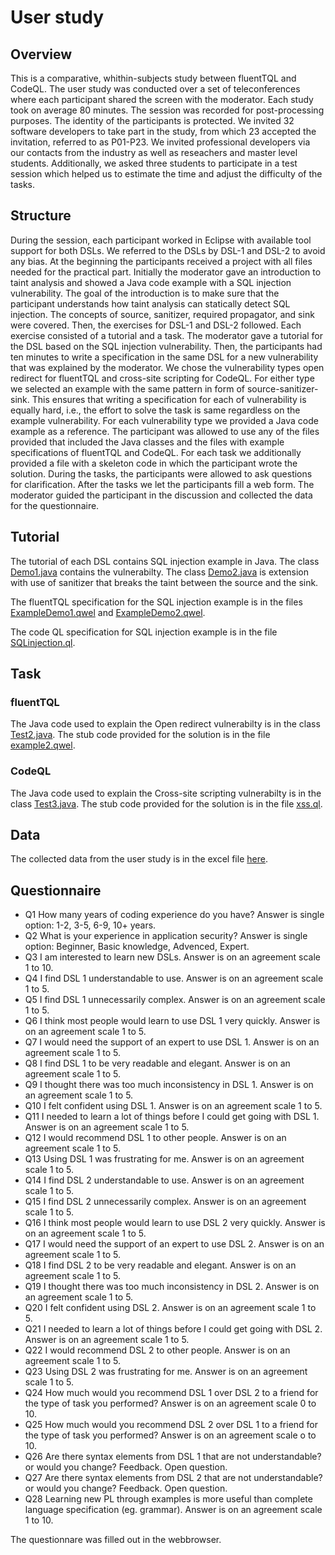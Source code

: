 
# User study

## Overview

This is a comparative, whithin-subjects study between fluentTQL and CodeQL.
The user study was conducted over a set of teleconferences where each participant shared the screen with the moderator. Each study took on average 80 minutes. The session was recorded for post-processing purposes. The identity of the participants is protected. We invited 32 software developers to take part in the study, from which 23 accepted the invitation, referred to as P01-P23. We invited professional developers via our contacts from the industry as well as reseachers and master level students. Additionally, we asked three students to participate in a test session which helped us to estimate the time and adjust the difficulty of the tasks.

## Structure

During the session, each participant worked in Eclipse with available tool support for both DSLs. We referred to the DSLs by DSL-1 and DSL-2 to avoid any bias. At the beginning the participants received a project with all files needed for the practical part. Initially the moderator gave an introduction to taint analysis and showed a Java code example with a SQL injection
vulnerability. The goal of the introduction is to make sure that the participant understands how taint analysis can statically detect SQL injection. The concepts of source, sanitizer, required propagator, and sink were covered. Then, the exercises for DSL-1 and DSL-2 followed. Each exercise consisted of a tutorial and a task. The moderator gave a tutorial for the DSL based on the SQL injection vulnerability. Then, the participants had ten minutes to write a specification in the same DSL for a new vulnerability that was explained by the moderator. We chose the vulnerability types open redirect for fluentTQL and cross-site scripting for CodeQL.
For either type we selected an example with the same pattern in form of source-sanitizer-sink. This ensures that writing a specification for each of vulnerability is equally hard, i.e., the effort to solve the task is same regardless on the example vulnerability.
For each vulnerability type we provided a Java code example as a reference. The participant was allowed to use any of the files provided that included the Java classes and the files with example specifications of fluentTQL and CodeQL. For each task we additionally provided a file with a skeleton code in which the participant wrote the solution. During the tasks, the participants were
allowed to ask questions for clarification. After the tasks we let the participants fill a web form. The moderator guided the participant in the discussion and collected the data for the questionnaire.

## Tutorial

The tutorial of each DSL contains SQL injection example in Java. The class <a href="https://github.com/fluenttql/fluenttql.github.io/blob/master/userstudyfiles/Demo1.java">Demo1.java</a> contains the vulnerabilty. The class <a href="https://github.com/fluenttql/fluenttql.github.io/blob/master/userstudyfiles/Demo2.java">Demo2.java</a> is extension with use of sanitizer that breaks the taint between the source and the sink. 

The fluentTQL specification for the SQL injection example is in the files <a href="https://github.com/fluenttql/fluenttql.github.io/blob/master/userstudyfiles/exampleDemo1.qwel">ExampleDemo1.qwel</a> and <a href="https://github.com/fluenttql/fluenttql.github.io/blob/master/userstudyfiles/exampleDemo2.qwel">ExampleDemo2.qwel</a>. 

The code QL specification for SQL injection example is in the file <a href="https://github.com/fluenttql/fluenttql.github.io/blob/master/userstudyfiles/SQLinjection.ql">SQLinjection.ql</a>. 

## Task

### fluentTQL

The Java code used to explain the Open redirect vulnerabilty is in the class <a href="https://github.com/fluenttql/fluenttql.github.io/blob/master/userstudyfiles/Test2.java">Test2.java</a>. The stub code provided for the solution is in the file <a href="https://github.com/fluenttql/fluenttql.github.io/blob/master/userstudyfiles/example2.qwel">example2.qwel</a>.

### CodeQL

The Java code used to explain the Cross-site scripting vulnerabilty is in the class <a href="https://github.com/fluenttql/fluenttql.github.io/blob/master/userstudyfiles/Test3.java">Test3.java</a>. The stub code provided for the solution is in the file <a href="https://github.com/fluenttql/fluenttql.github.io/blob/master/userstudyfiles/xss.ql">xss.ql</a>.

## Data

The collected data from the user study is in the excel file <a href="https://github.com/fluenttql/fluenttql.github.io/blob/master/UserStudy-FluentTQL%20-ICSE.xlsx">here</a>.


## Questionnaire

* Q1 How many years of coding experience do you have? Answer is single option: 1-2, 3-5, 6-9, 10+ years.
* Q2 What is your experience in application security? Answer is single option: Beginner, Basic knowledge, Advenced, Expert.
* Q3 I am interested to learn new DSLs. Answer is on an agreement scale 1 to 10.
* Q4 I find DSL 1 understandable to use. Answer is on an agreement scale 1 to 5.
* Q5 I find DSL 1 unnecessarily complex. Answer is on an agreement scale 1 to 5.
* Q6 I think most people would learn to use DSL 1 very quickly. Answer is on an agreement scale 1 to 5.
* Q7 I would need the support of an expert to use DSL 1. Answer is on an agreement scale 1 to 5.
* Q8 I find DSL 1 to be very readable and elegant. Answer is on an agreement scale 1 to 5.
* Q9 I thought there was too much inconsistency in DSL 1. Answer is on an agreement scale 1 to 5.
* Q10 I felt confident using DSL 1. Answer is on an agreement scale 1 to 5.
* Q11 I needed to learn a lot of things before I could get going with DSL 1. Answer is on an agreement scale 1 to 5.
* Q12 I would recommend DSL 1 to other people. Answer is on an agreement scale 1 to 5.
* Q13 Using DSL 1 was frustrating for me. Answer is on an agreement scale 1 to 5.
* Q14 I find DSL 2 understandable to use. Answer is on an agreement scale 1 to 5.
* Q15 I find DSL 2 unnecessarily complex. Answer is on an agreement scale 1 to 5.
* Q16 I think most people would learn to use DSL 2 very quickly. Answer is on an agreement scale 1 to 5.
* Q17 I would need the support of an expert to use DSL 2. Answer is on an agreement scale 1 to 5.
* Q18 I find DSL 2 to be very readable and elegant. Answer is on an agreement scale 1 to 5.
* Q19 I thought there was too much inconsistency in DSL 2. Answer is on an agreement scale 1 to 5.
* Q20 I felt confident using DSL 2. Answer is on an agreement scale 1 to 5.
* Q21 I needed to learn a lot of things before I could get going with DSL 2. Answer is on an agreement scale 1 to 5.
* Q22 I would recommend DSL 2 to other people. Answer is on an agreement scale 1 to 5.
* Q23 Using DSL 2 was frustrating for me. Answer is on an agreement scale 1 to 5.
* Q24 How much would you recommend DSL 1 over DSL 2 to a friend for the type of task you performed? Answer is on an agreement scale 0 to 10.
* Q25 How much would you recommend DSL 2 over DSL 1 to a friend for the type of task you performed? Answer is on an agreement scale o to 10.
* Q26 Are there syntax elements from DSL 1 that are not understandable? or would you change? Feedback. Open question.
* Q27 Are there syntax elements from DSL 2 that are not understandable? or would you change? Feedback. Open question.
* Q28 Learning new PL through examples is more useful than complete language specification (eg. grammar). Answer is on an agreement scale 1 to 10.

The questionnare was filled out in the webbrowser. 


